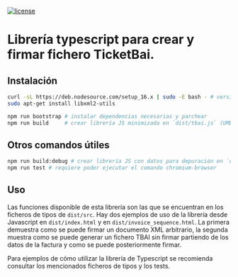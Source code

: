 [![license](https://img.shields.io/badge/license-AGPL3-green.svg?style=flat)](https://github.com/binovo/tbai-lib/blob/main/LICENSE)

# Librería typescript para crear y firmar fichero TicketBai.

## Instalación

```sh
curl -sL https://deb.nodesource.com/setup_16.x | sudo -E bash - # version recomendada de node
sudo apt-get install libxml2-utils

npm run bootstrap # instalar dependencias necesarias y parchear
npm run build     # crear librería JS minimizada en `dist/tbai.js` (UMD)
```

## Otros comandos útiles

```sh
npm run build:debug # crear librería JS con datos para depuración en `dist/tbai.js` (UMD)
npm run test # requiere poder ejecutar el comando chromium-browser
```

## Uso

Las funciones disponible de esta librería son las que se encuentran en los ficheros de tipos de `dist/src`. Hay dos ejemplos de uso de la librería desde Javascript en `dist/index.html` y en `dist/invoice_sequence.html`. La primera demuestra como se puede firmar un documento XML arbitrario, la segunda muestra como se puede generar un fichero TBAI sin firmar partiendo de los datos de la factura y como se puede posteriormente firmar.

Para ejemplos de cómo utilizar la librería de Typescript se recomienda consultar los mencionados ficheros de tipos y los tests.
